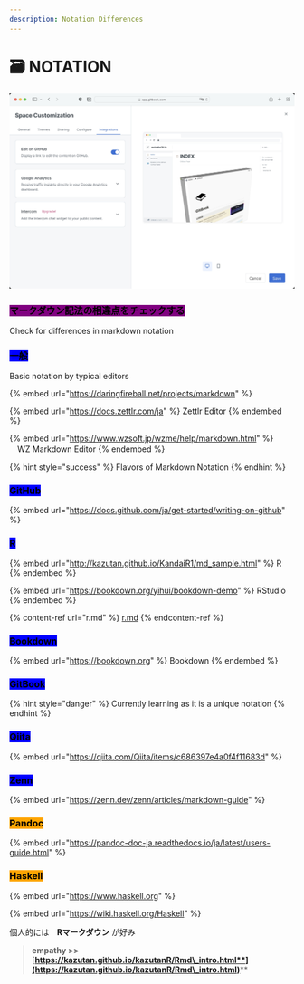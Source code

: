 ```yaml
---
description: Notation Differences
---
```


# 🗃 NOTATION

![Edit on GitHub](<.gitbook/assets/editongithub (1).jpg>)

### <mark style="background-color:purple;">マークダウン記法の相違点をチェックする</mark>

Check for differences in markdown notation

### <mark style="background-color:blue;">一般</mark>

Basic notation by typical editors

{% embed url="https://daringfireball.net/projects/markdown" %}

{% embed url="https://docs.zettlr.com/ja" %}
Zettlr Editor
{% endembed %}

{% embed url="https://www.wzsoft.jp/wzme/help/markdown.html" %}
　WZ Markdown Editor
{% endembed %}



{% hint style="success" %}
Flavors of Markdown Notation
{% endhint %}

### <mark style="background-color:blue;">GitHub</mark>

{% embed url="https://docs.github.com/ja/get-started/writing-on-github" %}

### <mark style="background-color:blue;">R</mark>

{% embed url="http://kazutan.github.io/KandaiR1/md_sample.html" %}
R
{% endembed %}

{% embed url="https://bookdown.org/yihui/bookdown-demo" %}
RStudio
{% endembed %}

{% content-ref url="r.md" %}
[r.md](r.md)
{% endcontent-ref %}

### <mark style="background-color:blue;">Bookdown</mark>

{% embed url="https://bookdown.org" %}
Bookdown
{% endembed %}

### <mark style="background-color:blue;">GitBook</mark>

{% hint style="danger" %}
Currently learning as it is a unique notation
{% endhint %}



### <mark style="background-color:blue;">Qiita</mark>

{% embed url="https://qiita.com/Qiita/items/c686397e4a0f4f11683d" %}



### <mark style="background-color:blue;">Zenn</mark>

{% embed url="https://zenn.dev/zenn/articles/markdown-guide" %}

### <mark style="background-color:orange;">Pandoc</mark>

{% embed url="https://pandoc-doc-ja.readthedocs.io/ja/latest/users-guide.html" %}

### <mark style="background-color:orange;">**Haskell**</mark>

{% embed url="https://www.haskell.org" %}

{% embed url="https://wiki.haskell.org/Haskell" %}







個人的には　**Rマークダウン** が好み

> **empathy >>** [**https://kazutan.github.io/kazutanR/Rmd\_intro.html**](https://kazutan.github.io/kazutanR/Rmd\_intro.html)****
